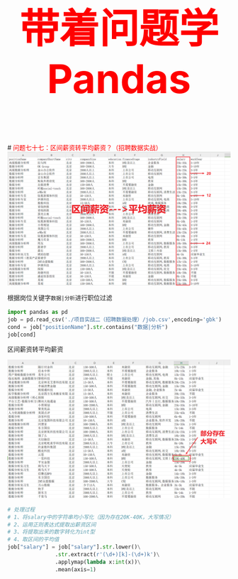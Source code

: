

<p style="font-size: 90px;font-weight: bold;text-align: center;color: red;">带着问题学Pandas</p>
# <font color='red'>问题七十七：区间薪资转平均薪资？（招聘数据实战）</font>

<img src="./images/77-区间薪资转平均薪资.png" style="zoom:67%;" />

根据岗位关键字`数据|分析`进行职位过滤

```Python
import pandas as pd
job = pd.read_csv('./项目实战二（招聘数据处理）/job.csv',encoding='gbk')
cond = job["positionName"].str.contains("数据|分析")
job[cond]
```

区间薪资转平均薪资

<img src="./images/77-部分存在大写K.png" style="zoom:50%;" />

```Python
# 处理过程
# 1、将salary中的字符串均小写化（因为存在20K-40K，大写情况）
# 2、运用正则表达式提取出薪资区间
# 3、将提取出来的数字转化为int型
# 4、取区间的平均值
job["salary"] = job["salary"].str.lower()\
               .str.extract(r'(\d+)[k]-(\d+)k')\
               .applymap(lambda x:int(x))\
               .mean(axis=1)
```

